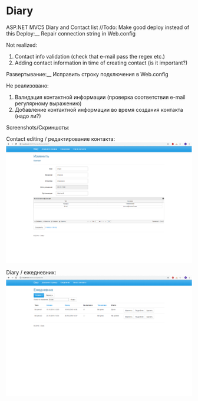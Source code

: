 # Diary
ASP.NET MVC5 Diary and Contact list
//Todo: Make good deploy instead of this
Deploy:__
Repair connection string in Web.config

Not realized:
1) Contact info validation (check that e-mail pass the regex etc.)
2) Adding contact information in time of creating contact (is it important?)

Развертывание:__
Исправить строку подключения в Web.config

Не реализовано:
1) Валидация контактной информации (проверка соответствия e-mail регулярному выражению)
2) Добавление контактной информации во время создания контакта (надо ли?)

Screenshots/Скриншоты:

Contact editing / редактирование контакта:
![alt text](https://github.com/CaptainIllidan/Diary/blob/master/Diary/Screenshots/ContactEdit.png)

Diary / ежедневник:
![alt text](https://github.com/CaptainIllidan/Diary/blob/master/Diary/Screenshots/Diary.png)
